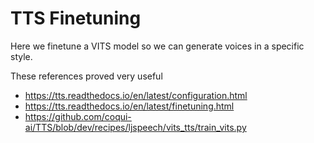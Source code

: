 # TTS Finetuning

Here we finetune a VITS model so we can generate voices in a specific style.

These references proved very useful
* <https://tts.readthedocs.io/en/latest/configuration.html>
* <https://tts.readthedocs.io/en/latest/finetuning.html>
* <https://github.com/coqui-ai/TTS/blob/dev/recipes/ljspeech/vits_tts/train_vits.py>

